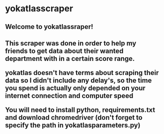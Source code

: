 # yokatlasscraper

<h2> Welcome to yokatlassraper! <h2>
<p> This scraper was done in order to help my friends to get data about their wanted department with in a certain score range. </p>
<p> yokatlas doesn't have terms about scraping their data so I didn't include any delay's, so the time you spend is actually only depended on your internet connection and computer speed </p>
<p> You will need to install python, requirements.txt and download chromedriver (don't forget to specify the path in yokatlasparameters.py) </p>
  
